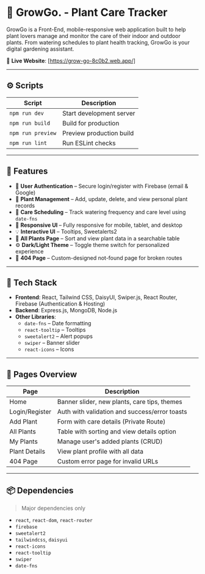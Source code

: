 # 🌿 GrowGo. - Plant Care Tracker

GrowGo is a Front-End, mobile-responsive web application built to help plant lovers manage and monitor the care of their indoor and outdoor plants. From watering schedules to plant health tracking, GrowGo is your digital gardening assistant.

🔗 **Live Website**: [https://grow-go-8c0b2.web.app/]


---

## ⚙️ Scripts

| Script         | Description                  |
|----------------|------------------------------|
| `npm run dev`  | Start development server     |
| `npm run build`| Build for production         |
| `npm run preview`| Preview production build |
| `npm run lint` | Run ESLint checks            |

---

## 🚀 Features

- 🔐 **User Authentication** – Secure login/register with Firebase (email & Google)
- 🌱 **Plant Management** – Add, update, delete, and view personal plant records
- 📆 **Care Scheduling** – Track watering frequency and care level using `date-fns`
- 🎨 **Responsive UI** – Fully responsive for mobile, tablet, and desktop
- 💡 **Interactive UI** – Tooltips, Sweetalerts2
- 🔎 **All Plants Page** – Sort and view plant data in a searchable table
- ⚙️ **Dark/Light Theme** – Toggle theme switch for personalized experience
- 🚫 **404 Page** – Custom-designed not-found page for broken routes

---

## 🧰 Tech Stack

- **Frontend**: React, Tailwind CSS, DaisyUI, Swiper.js, React Router, Firebase (Authentication & Hosting)
- **Backend**: Express.js, MongoDB, Node.js
- **Other Libraries**:
  - `date-fns` – Date formatting
  - `react-tooltip` – Tooltips
  - `sweetalert2` – Alert popups
  - `swiper` – Banner slider
  - `react-icons` – Icons

---

## 📂 Pages Overview

| Page             | Description                                   |
|------------------|-----------------------------------------------|
| Home             | Banner slider, new plants, care tips, themes  |
| Login/Register   | Auth with validation and success/error toasts |
| Add Plant        | Form with care details (Private Route)        |
| All Plants       | Table with sorting and view details option    |
| My Plants        | Manage user's added plants (CRUD)             |
| Plant Details    | View plant profile with all data              |
| 404 Page         | Custom error page for invalid URLs            |


---

## 📦 Dependencies

> Major dependencies only

- `react`, `react-dom`, `react-router`
- `firebase`
- `sweetalert2`
- `tailwindcss`, `daisyui`
- `react-icons`
- `react-tooltip`
- `swiper`
- `date-fns`
